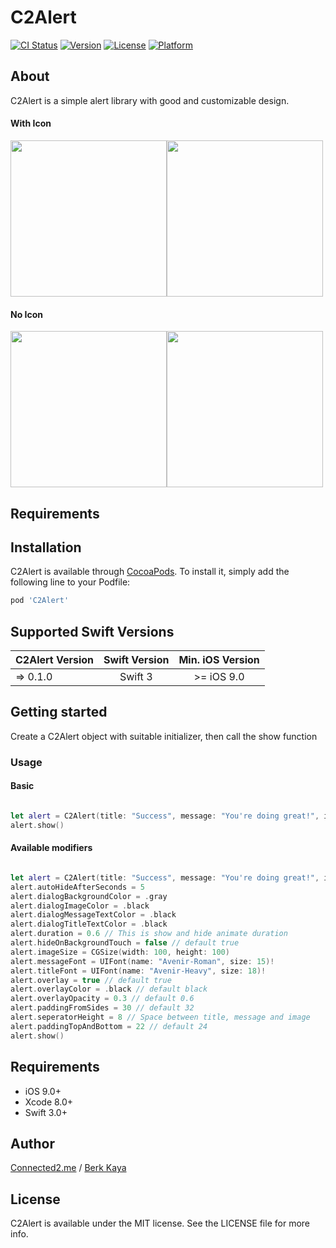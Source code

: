 # C2Alert

[![CI Status](http://img.shields.io/travis/c2mInc/C2Alert.svg?style=flat)](https://travis-ci.org/c2mInc/C2Alert)
[![Version](https://img.shields.io/cocoapods/v/C2Alert.svg?style=flat)](http://cocoapods.org/pods/C2Alert)
[![License](https://img.shields.io/cocoapods/l/C2Alert.svg?style=flat)](http://cocoapods.org/pods/C2Alert)
[![Platform](https://img.shields.io/cocoapods/p/C2Alert.svg?style=flat)](http://cocoapods.org/pods/C2Alert)

## About

C2Alert is a simple alert library with good and customizable design.

#### With Icon
<img src="https://cdn.pbrd.co/images/H3jkuoO.gif" width="250"><img src="https://cdn.pbrd.co/images/H3jkk8H.gif" width="250">

#### No Icon
<img src="https://cdn.pbrd.co/images/H3jjN6h.gif" width="250"><img src="https://cdn.pbrd.co/images/H3jkL7X.gif" width="250">


## Requirements

## Installation

C2Alert is available through [CocoaPods](http://cocoapods.org). To install
it, simply add the following line to your Podfile:

```ruby
pod 'C2Alert'
```

## Supported Swift Versions

| C2Alert Version   |      Swift Version      |    Min. iOS Version      |
|----------|:-------------:|:-------------:|
| => 0.1.0  |  Swift 3  | >= iOS 9.0  |

## Getting started

Create a C2Alert object with suitable initializer, then call the show function

### Usage

#### Basic

```swift

let alert = C2Alert(title: "Success", message: "You're doing great!", image: UIImage(named: "success_icon")!)
alert.show()

```
#### Available modifiers

```swift

let alert = C2Alert(title: "Success", message: "You're doing great!", image: UIImage(named: "success_icon")!)
alert.autoHideAfterSeconds = 5
alert.dialogBackgroundColor = .gray
alert.dialogImageColor = .black
alert.dialogMessageTextColor = .black
alert.dialogTitleTextColor = .black
alert.duration = 0.6 // This is show and hide animate duration
alert.hideOnBackgroundTouch = false // default true
alert.imageSize = CGSize(width: 100, height: 100)
alert.messageFont = UIFont(name: "Avenir-Roman", size: 15)!
alert.titleFont = UIFont(name: "Avenir-Heavy", size: 18)!
alert.overlay = true // default true
alert.overlayColor = .black // default black
alert.overlayOpacity = 0.3 // default 0.6
alert.paddingFromSides = 30 // default 32
alert.seperatorHeight = 8 // Space between title, message and image
alert.paddingTopAndBottom = 22 // default 24
alert.show()

```

## Requirements

* iOS 9.0+
* Xcode 8.0+
* Swift 3.0+

## Author
[Connected2.me](http://connected2.me) / <a href="mailto:berkkaya88@gmail.com">Berk Kaya</a>

## License

C2Alert is available under the MIT license. See the LICENSE file for more info.
